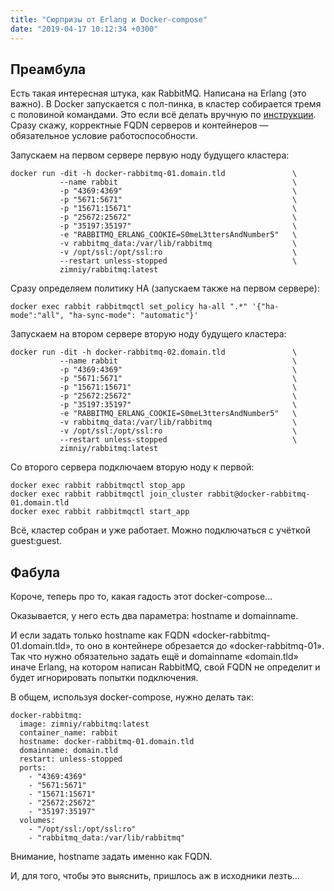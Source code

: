 ```yaml
---
title: "Сюрпризы от Erlang и Docker-compose"
date: "2019-04-17 10:12:34 +0300"
---
```


## Преамбула

Есть такая интересная штука, как RabbitMQ. Написана на Erlang (это важно). В Docker запускается с пол-пинка, в кластер собирается тремя с половиной командами. Это если всё делать вручную по [инструкции](https://hub.docker.com/r/zimniy/rabbitmq). Сразу скажу, корректные FQDN серверов и контейнеров — обязательное условие работоспособности.

Запускаем на первом сервере первую ноду будущего кластера:

```shell
docker run -dit -h docker-rabbitmq-01.domain.tld               \
           --name rabbit                                       \
           -p "4369:4369"                                      \
           -p "5671:5671"                                      \
           -p "15671:15671"                                    \
           -p "25672:25672"                                    \
           -p "35197:35197"                                    \
           -e "RABBITMQ_ERLANG_COOKIE=S0meL3ttersAndNumber5"   \
           -v rabbitmq_data:/var/lib/rabbitmq                  \
           -v /opt/ssl:/opt/ssl:ro                             \
           --restart unless-stopped                            \
           zimniy/rabbitmq:latest
```

Сразу определяем политику HA (запускаем также на первом сервере):

```shell
docker exec rabbit rabbitmqctl set_policy ha-all ".*" '{"ha-mode":"all", "ha-sync-mode": "automatic"}'
```

Запускаем на втором сервере вторую ноду будущего кластера:

```shell
docker run -dit -h docker-rabbitmq-02.domain.tld               \
           --name rabbit                                       \
           -p "4369:4369"                                      \
           -p "5671:5671"                                      \
           -p "15671:15671"                                    \
           -p "25672:25672"                                    \
           -p "35197:35197"                                    \
           -e "RABBITMQ_ERLANG_COOKIE=S0meL3ttersAndNumber5"   \
           -v rabbitmq_data:/var/lib/rabbitmq                  \
           -v /opt/ssl:/opt/ssl:ro                             \
           --restart unless-stopped                            \
           zimniy/rabbitmq:latest
```

Со второго сервера подключаем вторую ноду к первой:

```shell
docker exec rabbit rabbitmqctl stop_app
docker exec rabbit rabbitmqctl join_cluster rabbit@docker-rabbitmq-01.domain.tld
docker exec rabbit rabbitmqctl start_app
```

Всё, кластер собран и уже работает. Можно подключаться с учёткой guest:guest.

## Фабула

Короче, теперь про то, какая гадость этот docker-compose…

Оказывается, у него есть два параметра: hostname и domainname.

И если задать только hostname как FQDN «docker-rabbitmq-01.domain.tld», то оно в контейнере обрезается до «docker-rabbitmq-01». Так что нужно обязательно задать ещё и domainname «domain.tld» иначе Erlang, на котором написан RabbitMQ, свой FQDN не определит и будет игнорировать попытки подключения.

В общем, используя docker-compose, нужно делать так:

```docker
docker-rabbitmq:
  image: zimniy/rabbitmq:latest
  container_name: rabbit
  hostname: docker-rabbitmq-01.domain.tld 
  domainname: domain.tld
  restart: unless-stopped
  ports:
    - "4369:4369"
    - "5671:5671"
    - "15671:15671"
    - "25672:25672"
    - "35197:35197"
  volumes:
    - "/opt/ssl:/opt/ssl:ro"
    - "rabbitmq_data:/var/lib/rabbitmq"
```

Внимание, hostname задать именно как FQDN.

И, для того, чтобы это выяснить, пришлось аж в исходники лезть…
